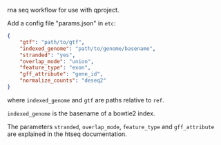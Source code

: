 rna seq workflow for use with qproject.

Add a config file "params.json" in `etc`:

```json
{
    "gtf": "path/to/gtf",
    "indexed_genome": "path/to/genome/basename",
    "stranded": "yes",
    "overlap_mode": "union",
    "feature_type": "exon",
    "gff_attribute": "gene_id",
    "normalize_counts": "deseq2"
}
```

where `indexed_genome` and `gtf` are paths relative to `ref`.

`indexed_genome` is the basename of a bowtie2 index.

The parameters `stranded`, `overlap_mode`, `feature_type` and `gff_attribute`
are explained in the htseq documentation.
